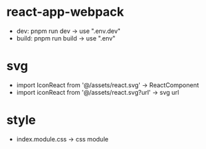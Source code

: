 # react-app-webpack

-   dev: pnpm run dev -> use ".env.dev"
-   build: pnpm run build -> use ".env"

# svg

-   import IconReact from '@/assets/react.svg' -> ReactComponent
-   import iconReact from '@/assets/react.svg?url' -> svg url

# style

-   index.module.css -> css module
